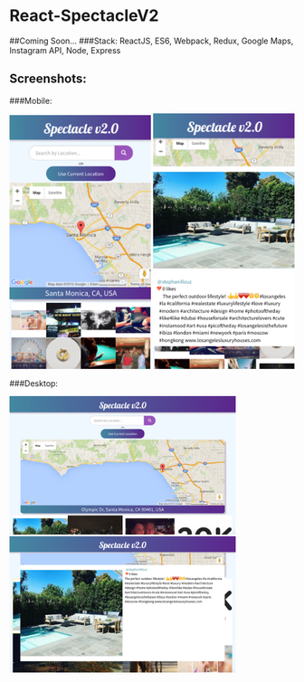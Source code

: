 # React-SpectacleV2

##Coming Soon...
###Stack:
ReactJS, ES6, Webpack, Redux, Google Maps, Instagram API, Node, Express

## Screenshots:

###Mobile:
<p align="left">
  <img src="/screenshots/mobile.png" width="250" />
  <img src="/screenshots/mobile-open.png" width="250" />
</p>

###Desktop:
<p align="left">
  <img src="/screenshots/desktop.png" width="400"/>
  <img src="/screenshots/desktop-open.png" width="400"/>
</p>
